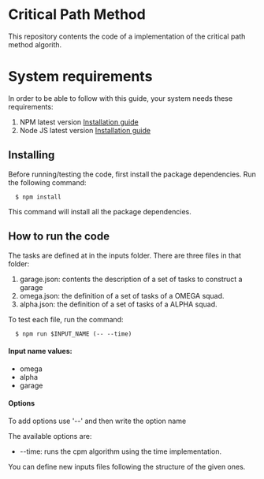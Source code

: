# Critical Path Method

This repository contents the code of a implementation of the critical path method algorith.

# System requirements

In order to be able to follow with this guide, your system needs these requirements:

1. NPM latest version [Installation guide](https://www.npmjs.com/get-npm)
2. Node JS latest version [Installation guide](https://nodejs.org/en/download/)

## Installing

Before running/testing the code, first install the package dependencies. Run the following command: 

```
  $ npm install
```

This command will install all the package dependencies.

## How to run the code

The tasks are defined at in the inputs folder. There are three files in that folder:

1. garage.json: contents the description of a set of tasks to construct a garage
2. omega.json: the definition of a set of tasks of a OMEGA squad.
2. alpha.json: the definition of a set of tasks of a ALPHA squad.

To test each file, run the command:

```
  $ npm run $INPUT_NAME (-- --time)
```

#### Input name values:
- omega
- alpha
- garage

#### Options
To add options use '--' and then write the option name

The available options are:
- --time: runs the cpm algorithm using the time implementation.


You can define new inputs files following the structure of the given ones.
